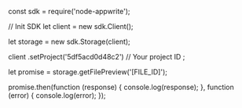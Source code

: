const sdk = require('node-appwrite');

// Init SDK
let client = new sdk.Client();

let storage = new sdk.Storage(client);

client
    .setProject('5df5acd0d48c2') // Your project ID
;

let promise = storage.getFilePreview('[FILE_ID]');

promise.then(function (response) {
    console.log(response);
}, function (error) {
    console.log(error);
});